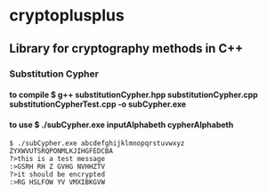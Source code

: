 # cryptoplusplus
## Library for cryptography methods in C++

### Substitution Cypher
#### to compile $ g++ substitutionCypher.hpp substitutionCypher.cpp substitutionCypherTest.cpp -o subCypher.exe
#### to use  $ ./subCypher.exe inputAlphabeth cypherAlphabeth
```
$ ./subCypher.exe abcdefghijklmnopqrstuvwxyz ZYXWVUTSRQPONMLKJIHGFEDCBA
?>this is a test message
:>GSRH RH Z GVHG NVHHZTV
?>it should be encrypted
:>RG HSLFOW YV VMXIBKGVW

```



